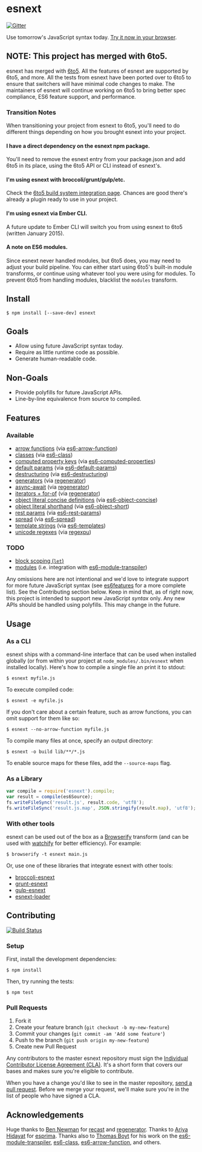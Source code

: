 # esnext

[![Gitter](https://badges.gitter.im/Join%20Chat.svg)](https://gitter.im/esnext/esnext?utm_source=badge&utm_medium=badge&utm_campaign=pr-badge&utm_content=badge)

Use tomorrow's JavaScript syntax today. [Try it now in your browser](https://esnext.github.io/esnext/).

## NOTE: This project has merged with 6to5.

esnext has merged with [6to5]. All the features of esnext are supported by
6to5, and more. All the tests from esnext have been ported over to 6to5 to
ensure that switchers will have minimal code changes to make. The maintainers
of esnext will continue working on 6to5 to bring better spec compliance, ES6
feature support, and performance.

### Transition Notes

When transitioning your project from esnext to 6to5, you'll need to do
different things depending on how you brought esnext into your project.

#### I have a direct dependency on the esnext npm package.

You'll need to remove the esnext entry from your package.json and add 6to5 in
its place, using the 6to5 API or CLI instead of esnext's.

#### I'm using esnext with broccoli/grunt/gulp/etc.

Check the [6to5 build system integration page][6to5-build]. Chances are good
there's already a plugin ready to use in your project.

#### I'm using esnext via Ember CLI.

A future update to Ember CLI will switch you from using esnext to 6to5 (written
January 2015).

#### A note on ES6 modules.

Since esnext never handled modules, but 6to5 does, you may need to adjust your
build pipeline. You can either start using 6to5's built-in module transforms,
or continue using whatever tool you were using for modules. To prevent 6to5
from handling modules, blacklist the `modules` transform.

## Install

```
$ npm install [--save-dev] esnext
```

## Goals

* Allow using future JavaScript syntax today.
* Require as little runtime code as possible.
* Generate human-readable code.

## Non-Goals

* Provide polyfills for future JavaScript APIs.
* Line-by-line equivalence from source to compiled.

## Features

### Available

* [arrow functions][features-arrows] (via [es6-arrow-function][es6-arrow-function])
* [classes][features-classes] (via [es6-class][es6-class])
* [computed property keys][features-enhanced-object-literals] (via [es6-computed-properties][es6-computed-properties])
* [default params][features-default-rest-spread] (via [es6-default-params][es6-default-params])
* [destructuring][features-destructuring] (via [es6-destructuring][es6-destructuring])
* [generators][features-generators] (via [regenerator][regenerator])
* [async-await](https://github.com/lukehoban/ecmascript-asyncawait) (via [regenerator][regenerator])
* [iterators + for-of][features-iterators-for-of] (via [regenerator][regenerator])
* [object literal concise definitions][features-enhanced-object-literals] (via [es6-object-concise][es6-object-concise])
* [object literal shorthand][features-enhanced-object-literals] (via [es6-object-short][es6-object-short])
* [rest params][features-default-rest-spread] (via [es6-rest-params][es6-rest-params])
* [spread][features-default-rest-spread] (via [es6-spread][es6-spread])
* [template strings][features-template-strings] (via [es6-templates][es6-templates])
* [unicode regexes][features-unicode] (via [regexpu][regexpu])

### TODO

* [block scoping (`let`)][features-let-const]
* [modules][features-modules] (i.e. integration with [es6-module-transpiler][es6-module-transpiler])

Any omissions here are not intentional and we'd love to integrate support for
more future JavaScript syntax (see [es6features][es6features] for a more
complete list). See the Contributing section below. Keep in mind that, as of
right now, this project is intended to support new JavaScript *syntax* only.
Any new APIs should be handled using polyfills. This may change in the future.

## Usage

### As a CLI

esnext ships with a command-line interface that can be used when installed
globally (or from within your project at `node_modules/.bin/esnext` when
installed locally). Here's how to compile a single file an print it to stdout:

```
$ esnext myfile.js
```

To execute compiled code:

```
$ esnext -e myfile.js
```

If you don't care about a certain feature, such as arrow functions, you can
omit support for them like so:

```
$ esnext --no-arrow-function myfile.js
```

To compile many files at once, specify an output directory:

```
$ esnext -o build lib/**/*.js
```

To enable source maps for these files, add the `--source-maps` flag.

### As a Library

```js
var compile = require('esnext').compile;
var result = compile(es6Source);
fs.writeFileSync('result.js', result.code, 'utf8');
fs.writeFileSync('result.js.map', JSON.stringify(result.map), 'utf8');
```

### With other tools

esnext can be used out of the box as a [Browserify](http://browserify.org)
transform (and can be used with [watchify](https://github.com/substack/watchify)
for better efficiency). For example:

    $ browserify -t esnext main.js

Or, use one of these libraries that integrate esnext with other tools:

* [broccoli-esnext][broccoli-esnext]
* [grunt-esnext][grunt-esnext]
* [gulp-esnext][gulp-esnext]
* [esnext-loader][esnext-loader]

## Contributing

[![Build Status](https://travis-ci.org/esnext/esnext.png?branch=master)](https://travis-ci.org/esnext/esnext)

### Setup

First, install the development dependencies:

```
$ npm install
```

Then, try running the tests:

```
$ npm test
```

### Pull Requests

1. Fork it
2. Create your feature branch (`git checkout -b my-new-feature`)
3. Commit your changes (`git commit -am 'Add some feature'`)
4. Push to the branch (`git push origin my-new-feature`)
5. Create new Pull Request

Any contributors to the master esnext repository must sign the [Individual
Contributor License Agreement (CLA)][cla].  It's a short form that covers our
bases and makes sure you're eligible to contribute.

[cla]: https://spreadsheets.google.com/spreadsheet/viewform?formkey=dDViT2xzUHAwRkI3X3k5Z0lQM091OGc6MQ&ndplr=1

When you have a change you'd like to see in the master repository, [send a pull
request](https://github.com/esnext/esnext/pulls). Before we merge your
request, we'll make sure you're in the list of people who have signed a CLA.

## Acknowledgements

Huge thanks to [Ben Newman][benjamn] for [recast][recast] and
[regenerator][regenerator]. Thanks to [Ariya Hidayat][ariya] for
[esprima][esprima]. Thanks also to [Thomas Boyt][thomasboyt] for his work on
the [es6-module-transpiler][es6-module-transpiler], [es6-class][es6-class],
[es6-arrow-function][es6-arrow-function], and others.

[6to5]: https://6to5.org/
[6to5-build]: https://6to5.org/docs/setup/#build-systems
[ariya]: https://github.com/ariya
[benjamn]: https://github.com/benjamn
[broccoli-esnext]: https://github.com/shinnn/broccoli-esnext
[broccoli]: https://github.com/joliss/broccoli
[es6-arrow-function]: https://github.com/esnext/es6-arrow-function
[es6-class]: https://github.com/esnext/es6-class
[es6-default-params]: https://github.com/esnext/es6-default-params
[es6-destructuring]: https://github.com/fdecampredon/es6-destructuring
[es6-computed-properties]: https://github.com/DmitrySoshnikov/es6-computed-properties
[es6-module-transpiler]: https://github.com/esnext/es6-module-transpiler
[es6-object-concise]: https://github.com/vslinko/es6-object-concise
[es6-object-short]: https://github.com/vslinko/es6-object-short
[es6-rest-params]: https://github.com/thomasboyt/es6-rest-params
[es6-spread]: https://github.com/esnext/es6-spread
[es6-templates]: https://github.com/esnext/es6-templates
[es6features]: https://github.com/lukehoban/es6features
[esnext-loader]: https://github.com/conradz/esnext-loader
[esprima]: https://github.com/ariya/esprima
[features-arrows]: https://github.com/lukehoban/es6features#arrows
[features-classes]: https://github.com/lukehoban/es6features#classes
[features-default-rest-spread]: https://github.com/lukehoban/es6features#default--rest--spread
[features-destructuring]: https://github.com/lukehoban/es6features#destructuring
[features-enhanced-object-literals]: https://github.com/lukehoban/es6features#enhanced-object-literals
[features-generators]: https://github.com/lukehoban/es6features#generators
[features-iterators-for-of]: https://github.com/lukehoban/es6features#iterators--forof
[features-let-const]: https://github.com/lukehoban/es6features#let--const
[features-modules]: https://github.com/lukehoban/es6features#modules
[features-template-strings]: https://github.com/lukehoban/es6features#template-strings
[features-unicode]: https://github.com/lukehoban/es6features#unicode
[grunt-esnext]: https://github.com/shinnn/grunt-esnext
[gulp-esnext]: https://github.com/sindresorhus/gulp-esnext
[recast]: https://github.com/benjamn/recast
[regexpu]: https://github.com/mathiasbynens/regexpu
[regenerator]: http://facebook.github.io/regenerator/
[thomasboyt]: http://www.thomasboyt.com/
